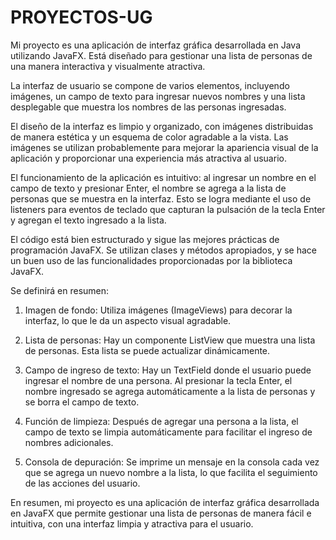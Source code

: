 # PROYECTOS-UG
Mi proyecto es una aplicación de interfaz gráfica desarrollada en Java utilizando JavaFX. Está diseñado para gestionar una lista de personas de una manera interactiva y visualmente atractiva.

La interfaz de usuario se compone de varios elementos, incluyendo imágenes, un campo de texto para ingresar nuevos nombres y una lista desplegable que muestra los nombres de las personas ingresadas.

El diseño de la interfaz es limpio y organizado, con imágenes distribuidas de manera estética y un esquema de color agradable a la vista. Las imágenes se utilizan probablemente para mejorar la apariencia visual de la aplicación y proporcionar una experiencia más atractiva al usuario.

El funcionamiento de la aplicación es intuitivo: al ingresar un nombre en el campo de texto y presionar Enter, el nombre se agrega a la lista de personas que se muestra en la interfaz. Esto se logra mediante el uso de listeners para eventos de teclado que capturan la pulsación de la tecla Enter y agregan el texto ingresado a la lista.

El código está bien estructurado y sigue las mejores prácticas de programación JavaFX. Se utilizan clases y métodos apropiados, y se hace un buen uso de las funcionalidades proporcionadas por la biblioteca JavaFX.

Se definirá en resumen:
1. Imagen de fondo: Utiliza imágenes (ImageViews) para decorar la interfaz, lo que le da un aspecto visual agradable.

2. Lista de personas: Hay un componente ListView que muestra una lista de personas. Esta lista se puede actualizar dinámicamente.

3. Campo de ingreso de texto: Hay un TextField donde el usuario puede ingresar el nombre de una persona. Al presionar la tecla Enter, el nombre ingresado se agrega automáticamente a la lista de personas y se borra el campo de texto.

4. Función de limpieza: Después de agregar una persona a la lista, el campo de texto se limpia automáticamente para facilitar el ingreso de nombres adicionales.

5. Consola de depuración: Se imprime un mensaje en la consola cada vez que se agrega un nuevo nombre a la lista, lo que facilita el seguimiento de las acciones del usuario.

En resumen, mi proyecto es una aplicación de interfaz gráfica desarrollada en JavaFX que permite gestionar una lista de personas de manera fácil e intuitiva, con una interfaz limpia y atractiva para el usuario.
